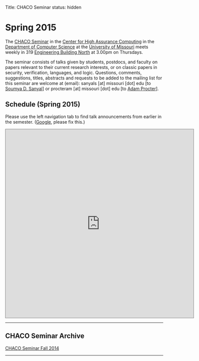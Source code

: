Title: CHACO Seminar
status: hidden

# Spring 2015 


The [CHACO Seminar][1] in the [Center for High Assurance Computing][2] in the [Department of Computer Science][3] at the [University of Missouri][4] meets weekly in 319 [ Engineering Building North][5] at 3.00pm on Thursdays. 

The seminar consists of talks given by students, postdocs, and faculty on papers relevant to their current research interests, or on classic papers in security, verification, languages, and logic. Questions, comments, suggestions, titles, abstracts and requests to be added to the mailing list for this seminar are welcome at (email): sanyals [at] missouri [dot] edu [to [Soumya D. Sanyal][6]] or procteram [at] missouri [dot] edu [to [Adam Procter][7]]. 

## Schedule (Spring 2015) 

Please use the left navigation tab to find talk announcements from earlier in the semester. ([Google][8], please fix this.) 

<iframe src="https://www.google.com/calendar/embed?showTitle=0&amp;showDate=1&amp;showDate=1&amp;showPrint=1&amp;showTabs=0&amp;showCalendars=0&amp;showTz=0&amp;mode=AGENDA&amp;height=800&amp;wkst=1&amp;bgcolor=%23FFFFFF&amp;src=424h19e743dsqld14rukib7h1s%40group.calendar.google.com&amp;color=%23875509&amp;ctz=America%2FChicago&amp;dates=20150215%2F20150529" style=" border:solid 1px #777 " width="600" height="600" frameborder="0" scrolling="no"></iframe>

* * * 

##  CHACO Seminar Archive 

[CHACO Seminar Fall 2014][9] 

* * * 

[1]: {filename}./chacoseminar.md
[2]: https://github.com/mu-chaco
[3]: http://engineering.missouri.edu/cs
[4]: http://www.missouri.edu
[5]: http://map.missouri.edu/index.html?bldg=37133
[6]: http://www.soumyadsanyal.com/
[7]: http://www.adamprocter.com/
[8]: https://productforums.google.com/forum/#!forum/calendar/
[9]: {filename}./chacoseminar-fall2014.md
